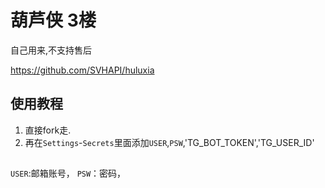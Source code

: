 # 葫芦侠 3楼
自己用来,不支持售后

https://github.com/SVHAPI/huluxia

## 使用教程

1. 直接fork走.
2. 再在`Settings`-`Secrets`里面添加`USER`,`PSW`,'TG_BOT_TOKEN','TG_USER_ID'

##
`USER`:邮箱账号，
`PSW`：密码，
